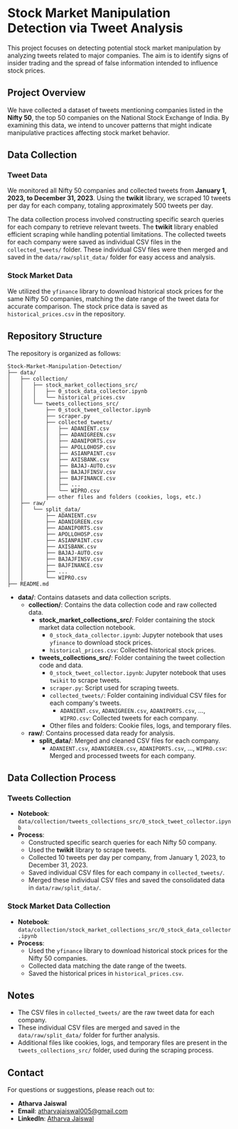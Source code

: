 # Stock Market Manipulation Detection via Tweet Analysis

This project focuses on detecting potential stock market manipulation by analyzing tweets related to major companies. The aim is to identify signs of insider trading and the spread of false information intended to influence stock prices.

## Project Overview

We have collected a dataset of tweets mentioning companies listed in the **Nifty 50**, the top 50 companies on the National Stock Exchange of India. By examining this data, we intend to uncover patterns that might indicate manipulative practices affecting stock market behavior.

## Data Collection

### Tweet Data

We monitored all Nifty 50 companies and collected tweets from **January 1, 2023, to December 31, 2023**. Using the **twikit** library, we scraped 10 tweets per day for each company, totaling approximately 500 tweets per day.

The data collection process involved constructing specific search queries for each company to retrieve relevant tweets. The **twikit** library enabled efficient scraping while handling potential limitations. The collected tweets for each company were saved as individual CSV files in the `collected_tweets/` folder. These individual CSV files were then merged and saved in the `data/raw/split_data/` folder for easy access and analysis.

### Stock Market Data

We utilized the `yfinance` library to download historical stock prices for the same Nifty 50 companies, matching the date range of the tweet data for accurate comparison. The stock price data is saved as `historical_prices.csv` in the repository.

## Repository Structure

The repository is organized as follows:

```
Stock-Market-Manipulation-Detection/
├── data/
│   ├── collection/
│   │   ├── stock_market_collections_src/
│   │   │   ├── 0_stock_data_collector.ipynb
│   │   │   └── historical_prices.csv
│   │   └── tweets_collections_src/
│   │       ├── 0_stock_tweet_collector.ipynb
│   │       ├── scraper.py
│   │       ├── collected_tweets/
│   │       │   ├── ADANIENT.csv
│   │       │   ├── ADANIGREEN.csv
│   │       │   ├── ADANIPORTS.csv
│   │       │   ├── APOLLOHOSP.csv
│   │       │   ├── ASIANPAINT.csv
│   │       │   ├── AXISBANK.csv
│   │       │   ├── BAJAJ-AUTO.csv
│   │       │   ├── BAJAJFINSV.csv
│   │       │   ├── BAJFINANCE.csv
│   │       │   ├── ...
│   │       │   └── WIPRO.csv
│   │       ├── other files and folders (cookies, logs, etc.)
│   ├── raw/
│   │   └── split_data/
│   │       ├── ADANIENT.csv
│   │       ├── ADANIGREEN.csv
│   │       ├── ADANIPORTS.csv
│   │       ├── APOLLOHOSP.csv
│   │       ├── ASIANPAINT.csv
│   │       ├── AXISBANK.csv
│   │       ├── BAJAJ-AUTO.csv
│   │       ├── BAJAJFINSV.csv
│   │       ├── BAJFINANCE.csv
│   │       ├── ...
│   │       └── WIPRO.csv
├── README.md
```

- **data/**: Contains datasets and data collection scripts.
  - **collection/**: Contains the data collection code and raw collected data.
    - **stock_market_collections_src/**: Folder containing the stock market data collection notebook.
      - `0_stock_data_collector.ipynb`: Jupyter notebook that uses `yfinance` to download stock prices.
      - `historical_prices.csv`: Collected historical stock prices.
    - **tweets_collections_src/**: Folder containing the tweet collection code and data.
      - `0_stock_tweet_collector.ipynb`: Jupyter notebook that uses `twikit` to scrape tweets.
      - `scraper.py`: Script used for scraping tweets.
      - `collected_tweets/`: Folder containing individual CSV files for each company's tweets.
        - `ADANIENT.csv`, `ADANIGREEN.csv`, `ADANIPORTS.csv`, ..., `WIPRO.csv`: Collected tweets for each company.
      - Other files and folders: Cookie files, logs, and temporary files.
  - **raw/**: Contains processed data ready for analysis.
    - **split_data/**: Merged and cleaned CSV files for each company.
      - `ADANIENT.csv`, `ADANIGREEN.csv`, `ADANIPORTS.csv`, ..., `WIPRO.csv`: Merged and processed tweets for each company.

## Data Collection Process

### Tweets Collection

- **Notebook**: `data/collection/tweets_collections_src/0_stock_tweet_collector.ipynb`
- **Process**:
  - Constructed specific search queries for each Nifty 50 company.
  - Used the **twikit** library to scrape tweets.
  - Collected 10 tweets per day per company, from January 1, 2023, to December 31, 2023.
  - Saved individual CSV files for each company in `collected_tweets/`.
  - Merged these individual CSV files and saved the consolidated data in `data/raw/split_data/`.

### Stock Market Data Collection

- **Notebook**: `data/collection/stock_market_collections_src/0_stock_data_collector.ipynb`
- **Process**:
  - Used the `yfinance` library to download historical stock prices for the Nifty 50 companies.
  - Collected data matching the date range of the tweets.
  - Saved the historical prices in `historical_prices.csv`.

## Notes

- The CSV files in `collected_tweets/` are the raw tweet data for each company.
- These individual CSV files are merged and saved in the `data/raw/split_data/` folder for further analysis.
- Additional files like cookies, logs, and temporary files are present in the `tweets_collections_src/` folder, used during the scraping process.

## Contact

For questions or suggestions, please reach out to:

- **Atharva Jaiswal**
- **Email**: atharvajaiswal005@gmail.com
- **LinkedIn**: [Atharva Jaiswal](https://www.linkedin.com/in/atharva-jaiswal/)
